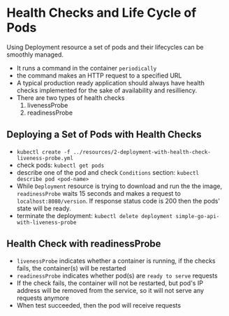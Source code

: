 # Health Checks and Life Cycle of Pods

Using Deployment resource a set of pods and their lifecycles can be smoothly managed.

- It runs a command in the container `periodically`
- the command makes an HTTP request to a specified URL
- A typical production ready application should always have health checks implemented for the sake
  of availability and resilliency.
- There are two types of health checks
    1. livenessProbe
    2. readinessProbe

## Deploying a Set of Pods with Health Checks

- `kubectl create -f ../resources/2-deployment-with-health-check-liveness-probe.yml`
- check pods: `kubectl get pods` 
- describe one of the pod and check `Conditions` section: `kubectl describe pod <pod-name>`
- While `Deployment` resource is trying to download and run the the image, `readinessProbe` waits
  15 seconds and makes a request to `localhost:8080/version`. If response status code is 200 then
  the pods' state will be ready.
- terminate the deployment: `kubectl delete deployment simple-go-api-with-liveness-probe`

## Health Check with readinessProbe

- `livenessProbe` indicates whether a container is running, if the checks fails, the container(s)
  will be restarted
- `readinessProbe` indicates whether pod(s) are `ready to serve` requests
- If the check fails, the container will not be restarted, but pod's IP address will be removed
  from the service, so it will not serve any requests anymore
- When test succeeded, then the pod will receive requests
